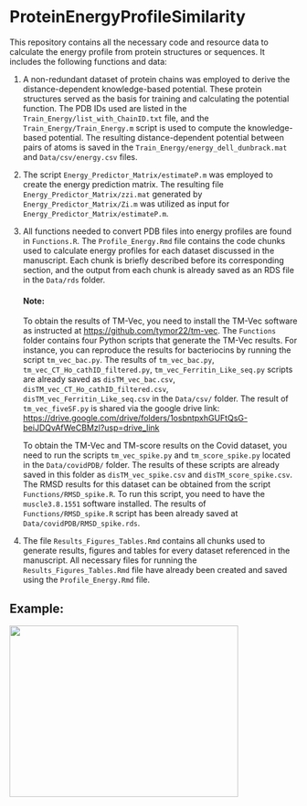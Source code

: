 # ProteinEnergyProfileSimilarity
This repository contains all the necessary code and resource data to calculate the energy profile from protein structures or sequences. It includes the following functions and data:

1. A non-redundant dataset of protein chains was employed to derive the distance-dependent knowledge-based potential. These protein structures served as the basis for training and calculating the potential function. The PDB IDs used are listed in the `Train_Energy/list_with_ChainID.txt` file, and the `Train_Energy/Train_Energy.m` script is used to compute the knowledge-based potential. The resulting distance-dependent potential between pairs of atoms is saved in the `Train_Energy/energy_dell_dunbrack.mat` and `Data/csv/energy.csv` files.

2. The script `Energy_Predictor_Matrix/estimateP.m` was employed to create the energy prediction matrix. The resulting file `Energy_Predictor_Matrix/zzi.mat` generated by `Energy_Predictor_Matrix/Zi.m` was utilized as input for `Energy_Predictor_Matrix/estimateP.m`.

3. All functions needed to convert PDB files into energy profiles are found in `Functions.R`. The `Profile_Energy.Rmd` file contains the code chunks used to calculate energy profiles for each dataset discussed in the manuscript. Each chunk is briefly described before its corresponding section, and the output from each chunk is already saved as an RDS file in the `Data/rds` folder.

    #### Note:
   To obtain the results of TM-Vec, you need to install the TM-Vec software as instructed at https://github.com/tymor22/tm-vec. The `Functions` folder contains four Python scripts that generate the TM-Vec results. For instance, you can reproduce the results for bacteriocins by running the script `tm_vec_bac.py`. The results of `tm_vec_bac.py`, `tm_vec_CT_Ho_cathID_filtered.py`, `tm_vec_Ferritin_Like_seq.py` scripts are already saved  as `disTM_vec_bac.csv`, `disTM_vec_CT_Ho_cathID_filtered.csv`, `disTM_vec_Ferritin_Like_seq.csv` in the `Data/csv/` folder. The result of `tm_vec_fiveSF.py` is shared via the google drive link:
   https://drive.google.com/drive/folders/1osbntpxhGUFtQsG-beiJDQvAfWeCBMzl?usp=drive_link
   

   To obtain the TM-Vec and TM-score results on the Covid dataset, you need to run the scripts `tm_vec_spike.py` and `tm_score_spike.py` located in the `Data/covidPDB/` folder. The results of these scripts are already saved in this folder as `disTM_vec_spike.csv` and `disTM_score_spike.csv`. The RMSD results for this dataset can be obtained from the script `Functions/RMSD_spike.R`. To run this script, you need to have the `muscle3.8.1551` software installed. The results of `Functions/RMSD_spike.R` script has been already saved at `Data/covidPDB/RMSD_spike.rds`.

5. The file `Results_Figures_Tables.Rmd` contains all chunks used to generate results, figures and tables for every dataset referenced in the manuscript. All necessary files for running the `Results_Figures_Tables.Rmd` file have already been created and saved using the `Profile_Energy.Rmd` file.

## Example:


<img src="https://github.com/user-attachments/assets/6229e59f-8869-43f3-b864-94e6ddb8f740" width="400" height="300">
